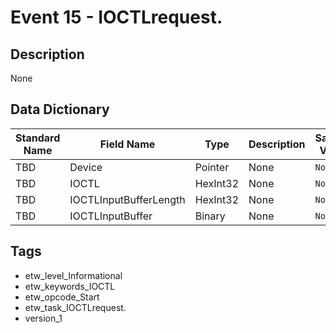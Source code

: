 # Event 15 - IOCTLrequest.

## Description
None

## Data Dictionary
|Standard Name|Field Name|Type|Description|Sample Value|
|---|---|---|---|---|
|TBD|Device|Pointer|None|`None`|
|TBD|IOCTL|HexInt32|None|`None`|
|TBD|IOCTLInputBufferLength|HexInt32|None|`None`|
|TBD|IOCTLInputBuffer|Binary|None|`None`|

## Tags
* etw_level_Informational
* etw_keywords_IOCTL
* etw_opcode_Start
* etw_task_IOCTLrequest.
* version_1